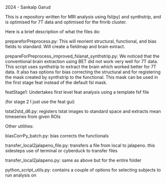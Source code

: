 2024 - Sankalp Garud

This is a repository written for MRI analysis using fsl(py) and synthstrip, and is optimised for 7T data and optimised for the fmrib cluster.

Here is a brief description of what the files do:

prepareforPreprocess.py: This will reorient structural, functional, and bias fields to standard. Will create a fieldmap and brain extract. 

prepareForPreprocess_improved_fslanat_synthstrip.py: We noticed that the conventional brain extraction using BET did not work very well for 7T data. This script uses synthstrip to extract the brain which worked better for 7T data. It also has options for bias correcting the structural and for registering the mask created by synthstrip to the functional. This mask can be used in the first stage feat instead of the default fsl mask.

featStage1: Undertakes first level feat analysis using a template fsf file

(for stage 2 I just use the feat gui)

tstat2std_d6.py: registers tstat images to standard space and extracts mean timeseries from given ROIs

Other utilities:

biasCorrPy_batch.py: bias corrects the functionals

transfer_local2jalapeno_file.py: transfers a file from local to jalapeno. this sidesteps use of terminal or cyberduck to transfer files

transfer_local2jalapeno.py: same as above but for the entire folder

python_script_utils.py: contains a couple of options for selecting subjects to run analysis on